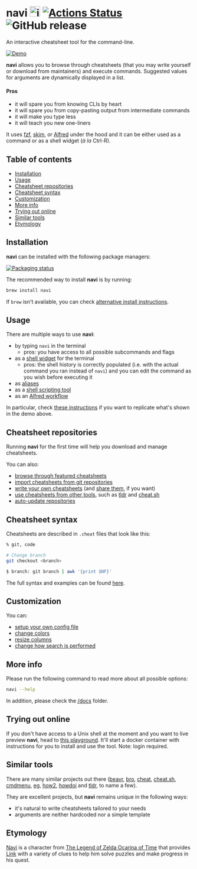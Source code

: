 # navi <img src="https://raw.githubusercontent.com/denisidoro/navi/master/assets/icon.png" alt="icon" height="28px"/> [![Actions Status](https://github.com/denisidoro/navi/workflows/Tests/badge.svg)](https://github.com/denisidoro/navi/actions) ![GitHub release](https://img.shields.io/github/v/release/denisidoro/navi?include_prereleases)
  
An interactive cheatsheet tool for the command-line.

[![Demo](https://asciinema.org/a/406461.svg)](https://asciinema.org/a/406461)

**navi** allows you to browse through cheatsheets (that you may write yourself or download from maintainers) and execute commands. Suggested values for arguments are dynamically displayed in a list.

#### Pros
- it will spare you from knowing CLIs by heart
- it will spare you from copy-pasting output from intermediate commands
- it will make you type less
- it will teach you new one-liners

It uses [fzf](https://github.com/junegunn/fzf), [skim](https://github.com/lotabout/skim), or [Alfred](https://www.alfredapp.com/) under the hood and it can be either used as a command or as a shell widget (*à la* Ctrl-R).

Table of contents
-----------------

   * [Installation](#installation)
   * [Usage](#usage)
   * [Cheatsheet repositories](#cheatsheet-repositories)
   * [Cheatsheet syntax](#cheatsheet-syntax)
   * [Customization](#customization)
   * [More info](#more-info)
   * [Trying out online](#trying-out-online)
   * [Similar tools](#similar-tools)
   * [Etymology](#etymology)

Installation
------------

**navi** can be installed with the following package managers:

[![Packaging status](https://repology.org/badge/vertical-allrepos/navi.svg)](https://repology.org/project/navi/versions)

The recommended way to install **navi** is by running: 
```sh
brew install navi
```

If `brew` isn't available, you can check [alternative install instructions](docs/installation.md).

Usage
-----

There are multiple ways to use **navi**:

- by typing `navi` in the terminal
   - pros: you have access to all possible subcommands and flags
- as a [shell widget](docs/installation.md#installing-the-shell-widget) for the terminal
   - pros: the shell history is correctly populated (i.e. with the actual command you ran instead of `navi`) and you can edit the command as you wish before executing it
- as [aliases](docs/aliases.md)
- as a [shell scripting tool](docs/shell_scripting.md)
- as an [Alfred workflow](docs/alfred.md)

In particular, check [these instructions](https://github.com/denisidoro/navi/issues/491) if you want to replicate what's shown in the demo above.

Cheatsheet repositories
-----------------------

Running **navi** for the first time will help you download and manage cheatsheets.

You can also:
- [browse through featured cheatsheets](docs/cheatsheet_repositories.md#browsing-through-cheatsheet-repositories)
- [import cheatsheets from git repositories](docs/cheatsheet_repositories.md#importing-cheatsheets)
- [write your own cheatsheets](#cheatsheet-syntax) (and [share them](docs/cheatsheet_repositories.md#submitting-cheatsheets), if you want)
- [use cheatsheets from other tools](docs/cheatsheet_repositories.md#using-cheatsheets-from-other-tools), such as [tldr](https://github.com/tldr-pages/tldr) and [cheat.sh](https://github.com/chubin/cheat.sh)
- [auto-update repositories](docs/cheatsheet_repositories.md#auto-updating-repositories)

Cheatsheet syntax
-----------------

Cheatsheets are described in `.cheat` files that look like this:

```sh
% git, code

# Change branch
git checkout <branch>

$ branch: git branch | awk '{print $NF}'
```

The full syntax and examples can be found [here](docs/cheatsheet_syntax.md).

Customization
-------------

You can:
- [setup your own config file](docs/config_file.md)
- [change colors](docs/customization.md#changing-colors)
- [resize columns](docs/customization.md#resizing-columns)
- [change how search is performed](docs/customization.md#overriding-fzf-options)

More info
---------

Please run the following command to read more about all possible options:
```sh
navi --help
```

In addition, please check the [/docs](docs) folder.

Trying out online
-----------------

If you don't have access to a Unix shell at the moment and you want to live preview **navi**, head to [this playground](https://www.katacoda.com/denisidoro/scenarios/navi). It'll start a docker container with instructions for you to install and use the tool. Note: login required.

Similar tools
-------------

There are many similar projects out there ([beavr](https://github.com/denisidoro/beavr), [bro](https://github.com/hubsmoke/bro), [cheat](https://github.com/cheat/cheat), [cheat.sh](https://github.com/chubin/cheat.sh), [cmdmenu](https://github.com/amacfie/cmdmenu), [eg](https://github.com/srsudar/eg), [how2](https://github.com/santinic/how2), [howdoi](https://github.com/gleitz/howdoi) and [tldr](https://github.com/tldr-pages/tldr), to name a few).

They are excellent projects, but **navi** remains unique in the following ways:
- it's natural to write cheatsheets tailored to your needs
- arguments are neither hardcoded nor a simple template

Etymology
---------

[Navi](https://zelda.gamepedia.com/Navi) is a character from [The Legend of Zelda Ocarina of Time](https://zelda.gamepedia.com/Ocarina_of_Time) that provides [Link](https://zelda.gamepedia.com/Link) with a variety of clues to help him solve puzzles and make progress in his quest.
